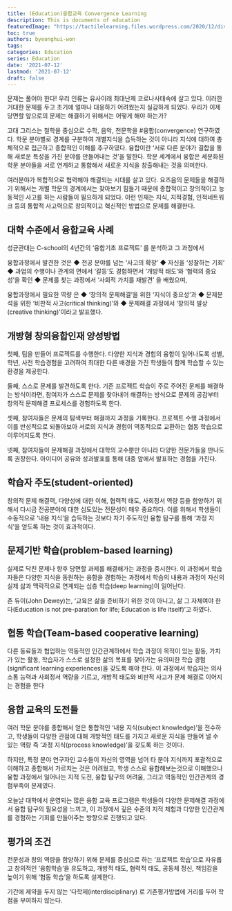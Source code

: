 ```yaml
---
title: (Education)융합교육 Convergence Learning
description: This is documents of education
featuredImage: "https://tactilelearning.files.wordpress.com/2020/12/divergent-and-convergent-thinking-1.png"
toc: true
authors: byeonghui-won
tags:
categories: Education
series: Education
date: '2021-07-12'
lastmod: '2021-07-12'
draft: false
---
```


문제는 풀어야 한다! 우리 인류는 유사이래 최대난제 코로나사태속에 살고 있다. 이러한 거대한 문제를 두고 초기에 얼마나 대응하기 어려웠는지 실감하게 되었다. 우리가 이제 당면할 앞으로의 문제는 해결하기 위해서는 어떻게 해야 하는가?

고대 그리스는 철학을 중심으로 수학, 음악, 천문학을 #융합(convergence) 연구하였다. 학문 분야별로 경계를 구분하여 개별지식을 습득하는 것이 아니라 지식에 대하여 총체적으로 접근하고 종합적인 이해를 추구하였다. 융합이란 ‘서로 다른 분야가 결합을 통해 새로운 특성을 가진 분야를 만들어내는 것’을 말한다. 학문 세계에서 융합은 세분화된 학문 분야들을 서로 연계하고 통합해서 새로운 지식을 창출해내는 것을 의미한다. 

여러분야가 복합적으로 협력해야 해결되는 시대를 살고 있다. 요즈음의 문제들을 해결하기 위해서는 개별 학문의 경계에서는 찾아보기 힘들기 때문에 종합적이고 창의적이고 능동적인 사고를 하는 사람들이 필요하게 되었다. 이런 인재는 지식, 지적경험, 인적네트워크 등의 통합적 사고력으로 창의적이고 혁신적인 방법으로 문제를 해결한다. 

## 대학 수준에서 융합교육 사례

성균관대는 C-school의 4년간의 ‘융합기초 프로젝트’ 를 분석하고 그 과정에서 

융합과정에서 발견한 것은 ◆ 전공 분야를 넘는 ‘사고의 확장’ ◆ 자신을 ‘성찰하는 기회’ ◆ 과업의 수행이나 관계의 면에서 ‘갈등’도 경험하면서 ‘개방적 태도’와 ‘협력의 중요성’을 확인 ◆  문제를 찾는 과정에서 ‘사회적 가치를 재발견’ 을 배웠으며, 

융합과정에서 필요한 역량 은 ◆  ‘창의적 문제해결’을 위한 ‘지식이 중요성’과  ◆  문제분석을 위한 ‘비판적 사고(critical thinking)’와 ◆  문제해결 과정에서 ‘창의적 발상(creative thinking)’이라고 발표했다. 

## 개방형 창의융합인재 양성방법

첫째, 팀을 만들어 프로젝트를 수행한다. 다양한 지식과 경험의 융합이 일어나도록 성별, 학년, 사전 학습경험을 고려하여 최대한 다른 배경을 가진 학생들이 함께 학습할 수 있는 환경을 제공한다. 

둘째, 스스로 문제를 발견하도록 한다. 기존 프로젝트 학습이 주로 주어진 문제를 해결하는 방식이라면, 참여자가 스스로 문제를 찾아내어 해결하는 방식으로 문제의 공감부터 창의적 문제해결 프로세스를 경험하도록 한다.

셋째, 참여자들은 문제의 탐색부터 해결까지 과정을 기록한다. 프로젝트 수행 과정에서 이를 반성적으로 되돌아보아 서로의 지식과 경험이 역동적으로 교환하는 협동 학습으로 이루어지도록 한다.

넷째, 참여자들이 문제해결 과정에서 대학의 교수뿐만 아니라 다양한 전문가들을 만나도록 권장한다. 아이디어 공유와 성과발표를 통해 대중 앞에서 발표하는 경험을 가진다.

## 학습자 주도(student-oriented)

창의적 문제 해결력, 다양성에 대한 이해, 협력적 태도, 사회정서 역량 등을 함양하기 위해서 다시금 전공분야에 대한 심도있는 전문성이 매우 중요하다. 이를 위해서 학생들이 수동적으로 ‘내용 지식’을 습득하는 것보다 자기 주도적인 융합 탐구를 통해 ‘과정 지식’을 얻도록 하는 것이 효과적이다. 

## 문제기반 학습(problem-based learning)

실제로 닥친 문제나 향후 당면할 과제를 해결해가는 과정을 중시한다. 이 과정에서 학습자들은 다양한 지식을 동원하는 융합을 경험하는 과정에서 학습의 내용과 과정이 자신의 실제 삶과 맥락적으로 연계되는 심층 학습(deep learning)이 일어난다. 

존 듀이(John Dewey)는, ‘교육은 삶을 준비하기 위한 것이 아니고, 삶 그 자체여야 한다(Education is not pre-paration for life; Education is life itself)’고 하였다. 

## 협동 학습(Team-based cooperative learning)

다른 동료들과 협업하는 역동적인 인간관계하에서 학습 과정이 목적이 있는 활동, 가치가 있는 활동, 학습자가 스스로 설정한 삶의 목표를 찾아가는 유의미한 학습 경험(significant learning experiences)을 갖도록 해야 한다. 이 과정에서 학습자는 의사소통 능력과 사회정서 역량을 기르고, 개방적 태도와 비판적 사고가 문제 해결로 이어지는 경험을 한다

## 융합 교육의 도전들 

여러 학문 분야를 종합해서 얻은 통합적인 ‘내용 지식(subject knowledge)’을 전수하고, 학생들이 다양한 관점에 대해 개방적인 태도를 가지고 새로운 지식을 만들어 낼 수 있는 역량 즉 ‘과정 지식(process knowledge)’을 갖도록 하는 것이다. 

하지만, 특정 분야 연구자인 교수들이 자신의 영역을 넘어 타 분야 지식까지 포괄적으로 이해하고 종합해서 가르치는 것은 어려웠고, 학생 스스로 융합해보는것으로 이해했으나 융합 과정에서 일어나는 지적 도전, 융합 탐구의 어려움, 그리고 역동적인 인간관계의 경험부족이 문제였다. 

오늘날 대학에서 운영되는 많은 융합 교육 프로그램은 학생들이 다양한 문제해결 과정에서 융합 탐구의 필요성을 느끼고, 이 과정에서 깊은 수준의 지적 체험과 다양한 인간관계를 경험하는 기회를 만들어주는 방향으로 진행되고 있다. 

## 평가의 조건 

전문성과 창의 역량을 함양하기 위해 문제를 중심으로 하는 ‘프로젝트 학습’으로 자유롭고 창의적인 ‘융합학습’을 유도하고, 개방적 태도, 협력적 태도, 공동체 정신, 책임감을 높이기 위해 ‘협동 학습’을 하도록 설계한다. 

기간에 제약을 두지 않는 ‘다학제(interdisciplinary) 로 기존평가방법에 거리를 두어 학점을 부여하지 않는다. 
